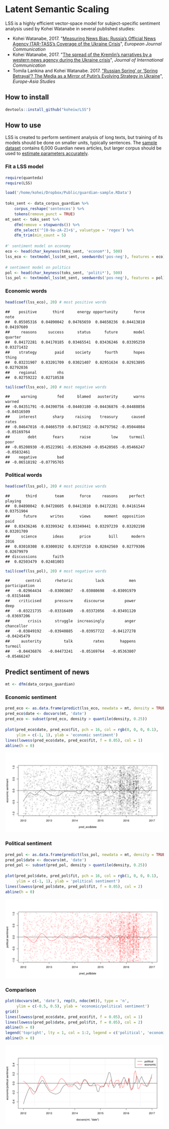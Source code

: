 
Latent Semantic Scaling
=======================

LSS is a highly efficient vector-space model for subject-specific sentiment analysis used by Kohei Watanabe in several published studies:

-   Kohei Watanabe, 2017. "[Measuring News Bias: Russia’s Official News Agency ITAR-TASS’s Coverage of the Ukraine Crisis](http://journals.sagepub.com/eprint/TBc9miIc89njZvY3gyAt/full)", *European Journal Communication*
-   Kohei Watanabe, 2017. "[The spread of the Kremlin’s narratives by a western news agency during the Ukraine crisis](http://www.tandfonline.com/eprint/h2IHsz2YKce6uJeeCmcd/full)", *Journal of International Communication*
-   Tomila Lankina and Kohei Watanabe. 2017. ["Russian Spring’ or ‘Spring Betrayal’? The Media as a Mirror of Putin’s Evolving Strategy in Ukraine](http://www.tandfonline.com/eprint/tWik7KDfsZv8C2KeNkI5/full)", *Europe-Asia Studies*

How to install
--------------

``` r
devtools::install_github("koheiw/LSS")
```

How to use
----------

LSS is created to perform sentiment analysis of long texts, but training of its models should be done on smaller units, typically sentences. The [sample dataset](https://www.dropbox.com/s/555sr2ml6wc701p/guardian-sample.RData?dl=0) contains 6,000 Guardian news articles, but larger corpus should be used to [estimate parameters accurately](https://koheiw.net/?p=629).

### Fit a LSS model

``` r
require(quanteda)
require(LSS)
```

``` r
load('/home/kohei/Dropbox/Public/guardian-sample.RData')

toks_sent <- data_corpus_guardian %>% 
    corpus_reshape('sentences') %>% 
    tokens(remove_punct = TRUE)
mt_sent <- toks_sent %>% 
    dfm(remove = stopwords()) %>% 
    dfm_select('^[0-9a-zA-Z]+$', valuetype = 'regex') %>% 
    dfm_trim(min_count = 5)

#' sentiment model on economy
eco <- head(char_keyness(toks_sent, 'econom*'), 500)
lss_eco <- textmodel_lss(mt_sent, seedwords('pos-neg'), features = eco)

# sentiment model on politics
pol <- head(char_keyness(toks_sent, 'politi*'), 500)
lss_pol <- textmodel_lss(mt_sent, seedwords('pos-neg'), features = pol)
```

### Economic words

``` r
head(coef(lss_eco), 20) # most positive words
```

    ##    positive       third      energy opportunity       force        note 
    ##  0.05505316  0.04890042  0.04765659  0.04650236  0.04413810  0.04197609 
    ##     reasons     success      status      future       model     quarter 
    ##  0.04172281  0.04170185  0.03465541  0.03436246  0.03395259  0.03271432 
    ##    strategy        paid     society      fourth       hopes       thing 
    ##  0.03231907  0.03201709  0.03021407  0.02951634  0.02913895  0.02792036 
    ##    regional         nhs 
    ##  0.02759222  0.02710538

``` r
tail(coef(lss_eco), 20) # most negative words
```

    ##     warning         fed      blamed   austerity       warns      warned 
    ## -0.04351791 -0.04390756 -0.04403180 -0.04436876 -0.04488856 -0.04516509 
    ##    interest       sharp     raising    treasury      caused       rates 
    ## -0.04647016 -0.04665759 -0.04715022 -0.04797562 -0.05044084 -0.05169764 
    ##        debt       fears       raise         low     turmoil        poor 
    ## -0.05208930 -0.05223961 -0.05362049 -0.05420565 -0.05466247 -0.05832461 
    ##    negative         bad 
    ## -0.06518192 -0.07795765

### Political words

``` r
head(coef(lss_pol), 20) # most positive words
```

    ##       third        team       force     reasons     perfect     playing 
    ##  0.04890042  0.04728605  0.04413810  0.04172281  0.04161544  0.03751904 
    ##      future      writes       views      moment  opposition        paid 
    ##  0.03436246  0.03399342  0.03349441  0.03297239  0.03202198  0.03201709 
    ##     science       ideas       price        bill      modern        2016 
    ##  0.03010308  0.03000192  0.02972510  0.02842569  0.02779306  0.02679979 
    ## discussions       faith 
    ##  0.02503479  0.02481003

``` r
tail(coef(lss_pol), 20) # most negative words
```

    ##       central      rhetoric          lack           men participation 
    ##   -0.02964434   -0.03003867   -0.03080698   -0.03091979   -0.03154446 
    ##    criticised      pressure     discourse         power          deep 
    ##   -0.03221735   -0.03316489   -0.03372056   -0.03491120   -0.03697206 
    ##        crisis      struggle  increasingly         anger    chancellor 
    ##   -0.03849192   -0.03940885   -0.03957722   -0.04127278   -0.04245479 
    ##     austerity          talk         rates       happens       turmoil 
    ##   -0.04436876   -0.04473241   -0.05169764   -0.05363807   -0.05466247

Predict sentiment of news
-------------------------

``` r
mt <- dfm(data_corpus_guardian)
```

### Economic sentiment

``` r
pred_eco <- as.data.frame(predict(lss_eco, newdata = mt, density = TRUE))
pred_eco$date <- docvars(mt, 'date')
pred_eco <- subset(pred_eco, density > quantile(density, 0.25))

plot(pred_eco$date, pred_eco$fit, pch = 16, col = rgb(0, 0, 0, 0.1),
     ylim = c(-1, 1), ylab = 'economic sentiment')
lines(lowess(pred_eco$date, pred_eco$fit, f = 0.05), col = 1)
abline(h = 0)
```

![](man/images/unnamed-chunk-8-1.png)

### Political sentiment

``` r
pred_pol <- as.data.frame(predict(lss_pol, newdata = mt, density = TRUE))
pred_pol$date <- docvars(mt, 'date')
pred_pol <- subset(pred_pol, density > quantile(density, 0.25))

plot(pred_pol$date, pred_pol$fit, pch = 16, col = rgb(1, 0, 0, 0.1),
     ylim = c(-1, 1), ylab = 'political sentiment')
lines(lowess(pred_pol$date, pred_pol$fit, f = 0.05), col = 2)
abline(h = 0)
```

![](man/images/unnamed-chunk-9-1.png)

### Comparison

``` r
plot(docvars(mt, 'date'), rep(0, ndoc(mt)), type = 'n',
     ylim = c(-0.5, 0.5), ylab = 'economic/political sentiment')
grid()
lines(lowess(pred_eco$date, pred_eco$fit, f = 0.05), col = 1)
lines(lowess(pred_pol$date, pred_pol$fit, f = 0.05), col = 2)
abline(h = 0)
legend('topright', lty = 1, col = 1:2, legend = c('political', 'economic'))
abline(h = 0)
```

![](man/images/unnamed-chunk-10-1.png)
